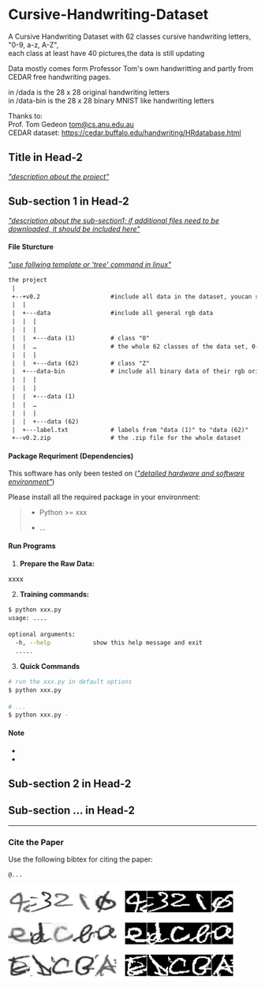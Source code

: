 # Cursive-Handwriting-Dataset
A Cursive Handwriting Dataset with 62 classes cursive handwriting letters, "0-9, a-z, A-Z",\
each class at least have 40 pictures,the data is still updating

Data mostly comes form Professor Tom's own handwritting and partly from CEDAR free handwriting pages.

in /dada is the 28 x 28 original handwriting letters\
in /data-bin is the 28 x 28 binary MNIST like handwriting letters

Thanks to:\
Prof. Tom Gedeon  tom@cs.anu.edu.au\
CEDAR dataset: https://cedar.buffalo.edu/handwriting/HRdatabase.html 

## Title in Head-2

*<u>"description about the project"</u>*



## Sub-section 1 in Head-2 

*<u>"description about the sub-section1; if  additional files need to be downloaded, it should be included here"</u>*



#### File Sturcture

*<u>"use follwing template or '[tree](https://www.tecmint.com/linux-tree-command-examples/)' command in linux"</u>*

```reStructuredText
the project
 |
 +--+v0.2                    #include all data in the dataset, youcan see each .png data on the page
 |  |
 |  +---data                 #include all general rgb data
 |  |  |
 |  |  |
 |  |  +---data (1)          # class "0"
 |  |  …                     # the whole 62 classes of the data set, 0-9, a-z,A-Z
 |  |  |
 |  |  +---data (62)         # class "Z"
 |  +---data-bin             # include all binary data of their rgb origin
 |  |  |
 |  |  |
 |  |  +---data (1)
 |  |  …
 |  |  |
 |  |  +---data (62)
 |  +---label.txt            # labels from "data (1)" to "data (62)"
 +--v0.2.zip                 # the .zip file for the whole dataset
```



#### Package Requriment (Dependencies)

This software has only been tested on (*<u>"detailed hardware and software environment"</u>*)

Please install all the required package in your environment: 

> * Python >= xxx
>
> * ...
>



#### Run Programs 

1. **Prepare the Raw Data:**

xxxx

2. **Training commands:**

```bash
$ python xxx.py
usage: ....

optional arguments:
  -h, --help            show this help message and exit
  .....
```

3. **Quick Commands**

```bash
# run the xxx.py in default options 
$ python xxx.py 

# ...
$ python xxx.py -
```



#### Note

* 
* 



## Sub-section 2 in Head-2 





## Sub-section ... in Head-2 





------

### Cite the Paper

Use the following bibtex for citing the paper: 

```reStructuredText
@...

```

![](1.png)          ![](2.png)
